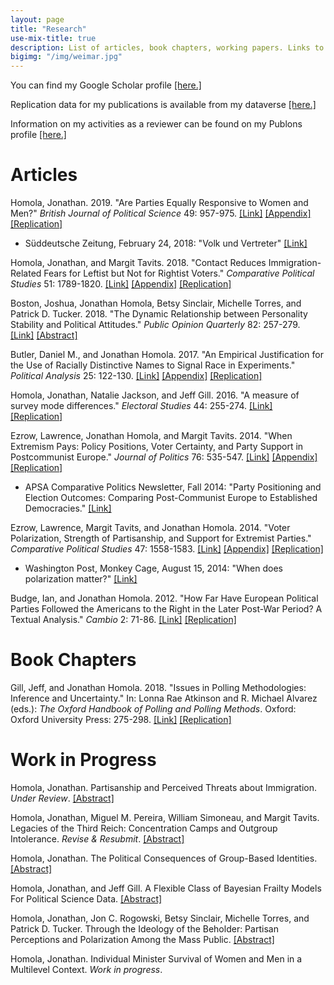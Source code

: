 ```yaml
---
layout: page
title: "Research"
use-mix-title: true
description: List of articles, book chapters, working papers. Links to abstracts, Google Scholar, replication files, and Publons.
bigimg: "/img/weimar.jpg"
---
```

You can find my Google Scholar profile <a href="https://scholar.google.com/citations?user=aSE6nxMAAAAJ" target="_blank">[here.]</a>

Replication data for my publications is available from my dataverse <a href="https://dataverse.harvard.edu/dataverse/jhomola" target="_blank">[here.]</a>

Information on my activities as a reviewer can be found on my Publons profile <a href="https://publons.com/a/1249053/" target="_blank">[here.]</a>

# Articles

Homola, Jonathan. 2019. "Are Parties Equally Responsive to Women and Men?" *British Journal of Political Science* 49: 957-975. [[Link]](https://doi.org/10.1017/S0007123417000114 "British Journal of Political Science") <a href="http://jhomola.com/files/Homola_2017_BJPS_ResponsivenessWomenMen_Appendix.pdf" target="_blank">[Appendix]</a> [[Replication]](http://dx.doi.org/10.7910/DVN/K1TVXL "Replication Files")
 * Süddeutsche Zeitung, February 24, 2018: "Volk und Vertreter" [[Link]](https://projekte.sueddeutsche.de/artikel/politik/bundestag-diese-abgeordneten-fehlen-e291979/ "Washington Post/Monkey Cage")

Homola, Jonathan, and Margit Tavits. 2018. "Contact Reduces Immigration-Related Fears for Leftist but Not for Rightist Voters." *Comparative Political Studies* 51: 1789-1820. [[Link]](https://doi.org/10.1177/0010414017740590 "Comparative Political Studies") <a href="http://jhomola.com/files/HomolaTavits_2017_CPS_ContactThreats_Appendix.pdf" target="_blank">[Appendix]</a> [[Replication]](http://dx.doi.org/10.7910/DVN/THNDTR "Replication Files")

Boston, Joshua, Jonathan Homola, Betsy Sinclair, Michelle Torres, and Patrick D. Tucker. 2018. "The Dynamic Relationship between Personality Stability and Political Attitudes." *Public Opinion Quarterly* 82: 257-279. [[Link]](https://doi.org/10.1093/poq/nfy001 "Public Opinion Quarterly") [[Abstract]](http://jhomola.com/abstracts#tipi)

Butler, Daniel M., and Jonathan Homola. 2017. "An Empirical Justification for the Use of Racially Distinctive Names to Signal Race in Experiments." *Political Analysis* 25: 122-130. [[Link]](https://doi.org/10.1017/pan.2016.15 "Political Analysis") <a href="http://jhomola.com/files/ButlerHomola_2017_PA_Excludability_Appendix.pdf" target="_blank">[Appendix]</a> [[Replication]](http://dx.doi.org/10.7910/DVN/LUGBL1 "Replication Files")

Homola, Jonathan, Natalie Jackson, and Jeff Gill. 2016. "A measure of survey mode differences." *Electoral Studies* 44: 255-274. [[Link]](http://dx.doi.org/10.1016/j.electstud.2016.06.010 "Electoral Studies") [[Replication]](http://dx.doi.org/10.7910/DVN/BHEM8T "Replication Files")

Ezrow, Lawrence, Jonathan Homola, and Margit Tavits. 2014. "When Extremism Pays: Policy Positions, Voter Certainty, and Party Support in Postcommunist Europe." *Journal of Politics* 76: 535-547. [[Link]](http://dx.doi.org/10.1017/S0022381613001461 "Journal of Politics") <a href="http://jhomola.com/files/EzrowHomolaTavits_2014_JOP_WhenExtremismPays_Appendix.pdf" target="_blank">[Appendix]</a> [[Replication]](http://dx.doi.org/10.7910/DVN/ZSBLXF "Replication Files")
 * APSA Comparative Politics Newsletter, Fall 2014: "Party Positioning and Election Outcomes: Comparing Post-Communist Europe to Established Democracies." [[Link]](http://charlescrabtree.com/archived_newsletters/2014_fall.pdf "Comparative Politics Newsletter")

Ezrow, Lawrence, Margit Tavits, and Jonathan Homola. 2014. "Voter Polarization, Strength of Partisanship, and Support for Extremist Parties." *Comparative Political Studies* 47: 1558-1583. [[Link]](http://dx.doi.org/10.1177/0010414013512605 "Comparative Political Studies") <a href="http://jhomola.com/files/EzrowTavitsHomola_2014_CPS_PolarizationExtremism_Appendix.pdf" target="_blank">[Appendix]</a> [[Replication]](http://dx.doi.org/10.7910/DVN/MP5XXC "Replication Files")
 * Washington Post, Monkey Cage, August 15, 2014: "When does polarization matter?" [[Link]](http://www.washingtonpost.com/blogs/monkey-cage/wp/2014/08/15/when-does-polarization-matter/ "Washington Post/Monkey Cage")

Budge, Ian, and Jonathan Homola. 2012. "How Far Have European Political Parties Followed the Americans to the Right in the Later Post-War Period? A Textual Analysis." *Cambio* 2: 71-86. [[Link]](http://dx.doi.org/10.13128/cambio-19435 "Cambio") [[Replication]](http://dx.doi.org/10.7910/DVN/NZFAXI "Replication Files")

# Book Chapters

Gill, Jeff, and Jonathan Homola. 2018. "Issues in Polling Methodologies: Inference and Uncertainty." In: Lonna Rae Atkinson and R. Michael Alvarez (eds.): *The Oxford Handbook of Polling and Polling Methods*. Oxford: Oxford University Press: 275-298. [[Link]](http://dx.doi.org/10.1093/oxfordhb/9780190213299.013.11 "OUP Handbooks") [[Replication]](http://dx.doi.org/10.7910/DVN/X9NUOJ "Replication Files")

# Work in Progress

Homola, Jonathan. Partisanship and Perceived Threats about Immigration. *Under Review*. [[Abstract]](http://jhomola.com/abstracts#threats)

Homola, Jonathan, Miguel M. Pereira, William Simoneau, and Margit Tavits. Legacies of the Third Reich: Concentration Camps and Outgroup Intolerance. *Revise & Resubmit*. [[Abstract]](http://jhomola.com/abstracts#camps)

Homola, Jonathan. The Political Consequences of Group-Based Identities. [[Abstract]](http://jhomola.com/abstracts#separate)

Homola, Jonathan, and Jeff Gill. A Flexible Class of Bayesian Frailty Models For Political Science Data. [[Abstract]](http://jhomola.com/abstracts#frailty)

Homola, Jonathan, Jon C. Rogowski, Betsy Sinclair, Michelle Torres, and Patrick D. Tucker. Through the Ideology of the Beholder: Partisan Perceptions and Polarization Among the Mass Public. [[Abstract]](http://jhomola.com/abstracts#ideology)

Homola, Jonathan. Individual Minister Survival of Women and Men in a Multilevel Context. *Work in progress*.

